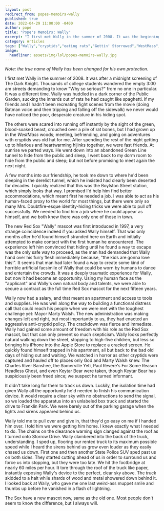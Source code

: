 ```yaml
---
layout: post
redirect_from: popes-memoirs-wally
published: true
date: 2022-04-29 11:00:00 -0400
author: pope
title: "Pope's Memoirs: Wally"
excerpt: "I first met Wally in the summer of 2008. It was the beginning of a friendship that would change both our lives forever."
category: Articles
tags: ["Wally","cryptids","eating rats","Gettin' Storrowed","WestMass","The Somerville Yeti","police","MBTA","Pope's Memoirs","Red Sox","baseball","sports","baseball goals","Boston","Keytar Bear","dramatic escapes","based on a true story","Marty Walsh","when Thomas Menino was alive we would have never experienced nothing like this"]
image:
  headliner: assets/img/lol/popes-memoirs-wally.jpg
---
```


*Note: the true name of Wally has been changed for his own protection.*

I first met Wally in the summer of 2008. It was after a midnight screening of The Dark Knight. Thousands of college students wandered the empty  3:00 am streets demanding to know "Why so serious?" from no one in particular. It was a different time.  Wally was huddled in a dark corner of the Public Garden, sucking the innards out of rats he had caught like spaghetti. If my friends and I hadn't been recreating fight scenes from the movie (doing Batman voice and then tripping and falling off the sidewalk) we never would have noticed the poor, desperate creature in his hiding spot. 

The others were scared into running off instantly by the sight of the green, blood-soaked beast, crouched over a pile of rat bones, but I had grown up in the *WestMass* woods; meeting, befriending, and going on adventures with cryptids was old hat for me. After spending the rest of the night getting up to hilarious and heartwarming hijinks together, we were fast friends. At sunrise we parted ways. He went down into an abandoned Green Line tunnel to hide from the public and sleep, I went back to my dorm room to hide from the public and sleep; but not before promising to meet again the next night. 

A few months into our friendship, he took me down to where he'd been sleeping in the derelict tunnel, which he insisted had clearly been deserted for decades. I quickly realized that this was the Boylston Street station, which simply looks that way. I promised I'd help him find better accommodations, which meant first he needed a job. I was able to act as his human-faced proxy to the world for most things, but there were only so many Mrs. Doubtfire-esque identity-hiding tricks we were able to pull off successfully. We needed to find him a job where he could appear as himself, and we both knew there was only one of those in town.

The new Red Sox "Wally" mascot was first introduced in 1997, a very strange coincidence indeed if you asked Wally himself. That was only months after he'd found himself stranded here on Earth and initially attempted to make contact with the first human he encountered. The experience left him convinced that hiding until he found a way to escape was the only safe way to proceed, as the man had demanded that Wally hand over his furry flesh immediately because, "the kids are gonna love this!".  It seems that man had later found a way to create some kind of horrible artificial facsimile of Wally that could be worn by humans to dance and entertain the crowds. It was a deeply traumatic experience for Wally, but now it had become an opportunity. Using my human face as the "applicant" and Wally's own natural body and talents, we were able to secure a contract as the full time Red Sox mascot for the next fifteen years. 

Wally now had a salary, and that meant an apartment and access to tools and supplies. He was well along the way to building a functional distress call that could reach his people when we were met with the toughest challenge yet: Mayor Marty Walsh. The new administration was making changes left and right, but most importantly to us, they had enacted an aggressive anti-cryptid policy. The crackdown was fierce and immediate. Wally had gained some amount of freedom with his role as the Red Sox mascot, but that can only prevent so much skepticism. Wally looks perfectly natural walking down the street, stopping to high-five children, but less so bringing his iPhone into the Apple Store to replace a cracked screen. He quickly found himself trapped in his apartment, all but back to the bad old days of hiding out and waiting. We watched in horror as other cryptids were captured and hauled off to places only God and Marty Walsh knew. The Charles River Banshee, the Somerville Yeti, Paul Revere's For Some Reason Headless Ghost, and even Keytar Bear were taken, though Keytar Bear has suspiciously been freed since; we suspect he turned informant.

It didn't take long for them to track us down. Luckily, the isolation time had given Wally all the opportunity he'd needed to finish his communication device. It would require a clear sky with no obstructions to send the signal, so we loaded the apparatus into an unlabeled box truck and started the drive to Franklin Park. We were barely out of the parking garage when the lights and sirens appeared behind us. 

Wally told me to pull over and give in, that they'd go easy on me if I handed him over. I told him we were getting him home. I knew exactly what I needed to do. The chains on the clearance warning sign clanged against the roof as I turned onto Storrow Drive. Wally clambered into the back of the truck, understanding. I sped up, flooring our rented truck to its maximum possible speed while I heard the sirens behind us grow even louder as they easily chased us down. First one and then another State Police SUV sped past us on both sides. They started cutting ahead of us in order to surround us and force us into stopping, but they were too late. We hit the footbridge at nearly 60 miles per hour. It tore through the roof of the truck like paper, instantly exposing Wally's device to the perfect, clear sky above. The truck skidded to a halt while shards of wood and metal showered down behind it. I looked back at Wally, who gave me one last weird-ass muppet smile and thumbs up before he vanished in a flash of lightning. 

The Sox have a new mascot now, same as the old one. Most people don't seem to know the difference, but I always will. 

